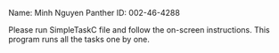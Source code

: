 Name: Minh Nguyen
Panther ID: 002-46-4288

Please run SimpleTaskC file and follow the on-screen instructions.
This program runs all the tasks one by one.


